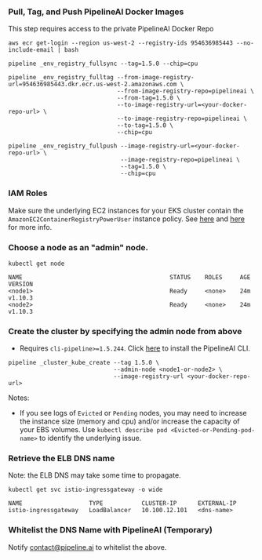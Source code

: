 ### Pull, Tag, and Push PipelineAI Docker Images
This step requires access to the private PipelineAI Docker Repo
```
aws ecr get-login --region us-west-2 --registry-ids 954636985443 --no-include-email | bash

pipeline _env_registry_fullsync --tag=1.5.0 --chip=cpu

pipeline _env_registry_fulltag --from-image-registry-url=954636985443.dkr.ecr.us-west-2.amazonaws.com \
                               --from-image-registry-repo=pipelineai \
                               --from-tag=1.5.0 \
                               --to-image-registry-url=<your-docker-repo-url> \
                               --to-image-registry-repo=pipelineai \
                               --to-tag=1.5.0 \
                               --chip=cpu

pipeline _env_registry_fullpush --image-registry-url=<your-docker-repo-url> \
                                --image-registry-repo=pipelineai \
                                --tag=1.5.0 \
                                --chip=cpu
```

### IAM Roles
Make sure the underlying EC2 instances for your EKS cluster contain the `AmazonEC2ContainerRegistryPowerUser` instance policy.   See [here](https://aws.amazon.com/blogs/security/easily-replace-or-attach-an-iam-role-to-an-existing-ec2-instance-by-using-the-ec2-console/) and [here](https://eksworkshop.com/logging/prereqs/) for more info.

### Choose a node as an "admin" node.
```
kubectl get node

NAME                                          STATUS    ROLES     AGE       VERSION
<node1>                                       Ready     <none>    24m       v1.10.3
<node2>                                       Ready     <none>    24m       v1.10.3
```

### Create the cluster by specifying the admin node from above
* Requires `cli-pipeline>=1.5.244`.  Click [here](https://github.com/PipelineAI/pipeline/blob/master/docs/quickstart/README.md#install-pipelinecli) to install the PipelineAI CLI.
```
pipeline _cluster_kube_create --tag 1.5.0 \
                              --admin-node <node1-or-node2> \
                              --image-registry-url <your-docker-repo-url>
```
Notes:  
* If you see logs of `Evicted` or `Pending` nodes, you may need to increase the instance size (memory and cpu) and/or increase the capacity of your EBS volumes.  Use `kubectl describe pod <Evicted-or-Pending-pod-name>` to identify the underlying issue.


### Retrieve the ELB DNS name
Note: the ELB DNS may take some time to propagate.
```
kubectl get svc istio-ingressgateway -o wide

NAME                   TYPE           CLUSTER-IP      EXTERNAL-IP  
istio-ingressgateway   LoadBalancer   10.100.12.101   <dns-name>  
```

### Whitelist the DNS Name with PipelineAI (Temporary)
Notify contact@pipeline.ai to whitelist the <dns-name> above.
